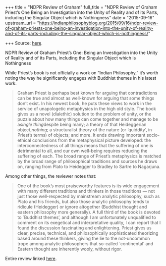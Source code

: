 +++
title = "NDPR Review of Graham"
full_title = "NDPR Review of Graham Priest’s One Being an Investigation into the Unity of Reality and of its Parts, including the Singular Object which is Nothingness"
date = "2015-09-16"
upstream_url = "https://indianphilosophyblog.org/2015/09/16/ndpr-review-of-graham-priests-one-being-an-investigation-into-the-unity-of-reality-and-of-its-parts-including-the-singular-object-which-is-nothingness/"

+++
Source: [here](https://indianphilosophyblog.org/2015/09/16/ndpr-review-of-graham-priests-one-being-an-investigation-into-the-unity-of-reality-and-of-its-parts-including-the-singular-object-which-is-nothingness/).

NDPR Review of Graham Priest’s One: Being an Investigation into the Unity of Reality and of its Parts, including the Singular Object which is Nothingness

While Priest’s book is not officially a work on “Indian Philosophy,”
it’s worth noting the way he significantly engages with Buddhist themes
in his latest work.

> Graham Priest is perhaps best known for arguing that contradictions
> can be true and almost as well-known for arguing that some things
> don’t exist. In his newest book, he puts these views to work in the
> service of unapologetic metaphysics in the high old style. The book
> gives us a novel (dialethic) solution to the problem of unity, or the
> puzzle about how many things can come together and manage to be
> a*single thing*despite being many; a theory of that Heideggerian
> object,*nothing*; a structuralist theory of the nature (or
> ‘quiddity’, in Priest’s terms) of objects; and more. It ends drawing
> important socio-ethical conclusions from the metaphysical picture
> developed: the interconnectedness of all things means that the
> suffering of one is detrimental to all, and our own well-being
> requires reducing the suffering of each. The broad range of Priest’s
> metaphysics is matched by the broad range of philosophical traditions
> and sources he draws on, ranging from Plato to Heidegger to Bradley to
> Sartre to Nagarjuna.

Among other things, the reviewer notes that:

> One of the book’s most praiseworthy features is its wide engagement
> with many different traditions and thinkers in those traditions — not
> just those well-respected by mainstream analytic philosophy, such as
> Plato and his friends, but also those analytic philosophy tends to
> ridicule (Heidegger) or ignore altogether (Buddhist thought and
> eastern philosophy more generally). A full third of the book is
> devoted to \`Buddhist themes’, and although I am unfortunately
> unqualified to comment on its exegetical and interpretative quality, I
> can report that I found the discussion fascinating and enlightening.
> Priest gives us clear, precise, technical, and philosophically
> sophisticated theorizing based around these thinkers, giving the lie
> to the not-uncommon trope among analytic philosophers that so-called
> \`continental’ and Eastern thought are inherently wooly, without
> rigor.

Entire review linked
[here](http://ndpr.nd.edu/news/60727-one-being-an-investigation-into-the-unity-of-reality-and-of-its-parts-including-the-singular-object-which-is-nothingness/).
